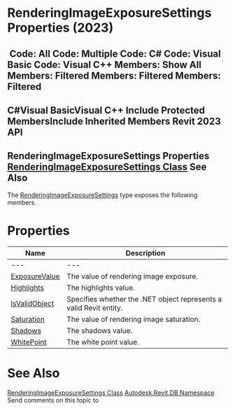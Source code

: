 # RenderingImageExposureSettings Properties (2023)

﻿
 Code: All Code: Multiple Code: C# Code: Visual Basic Code: Visual C++  Members: Show All Members: Filtered Members: Filtered Members: Filtered   
---  
C#Visual BasicVisual C++
Include Protected MembersInclude Inherited Members
Revit 2023 API  
---  
RenderingImageExposureSettings Properties  
[RenderingImageExposureSettings Class](94e2205c-ae49-e3a4-35e5-93d91f1bafb3.md "RenderingImageExposureSettings Class") See Also  
---  
The [RenderingImageExposureSettings](94e2205c-ae49-e3a4-35e5-93d91f1bafb3.md "RenderingImageExposureSettings Class") type exposes the following members.
# Properties
| Name | Description |
| --- | --- |
| --- | --- | --- |
| [ExposureValue](67fd3e82-d717-98b7-1f35-19b47550f29c.md "ExposureValue Property") | The value of rendering image exposure. |
| [Highlights](5196e99d-d5cf-6004-5793-de61748ab00d.md "Highlights Property") | The highlights value. |
| [IsValidObject](a2815dff-0bc1-fda8-3238-f50d73865ac4.md "IsValidObject Property") | Specifies whether the .NET object represents a valid Revit entity. |
| [Saturation](9db6cc79-38e2-12e8-ed23-d3f65846a326.md "Saturation Property") | The value of rendering image saturation. |
| [Shadows](acf175b2-531e-9a10-4e8e-2a30973d2c3d.md "Shadows Property") | The shadows value. |
| [WhitePoint](5b3927f6-7554-85f5-d860-be43520a9d61.md "WhitePoint Property") | The white point value. |

# See Also
[RenderingImageExposureSettings Class](94e2205c-ae49-e3a4-35e5-93d91f1bafb3.md "RenderingImageExposureSettings Class")
[Autodesk.Revit.DB Namespace](87546ba7-461b-c646-cbb1-2cb8f5bff8b2.md "Autodesk.Revit.DB Namespace")
Send comments on this topic to 